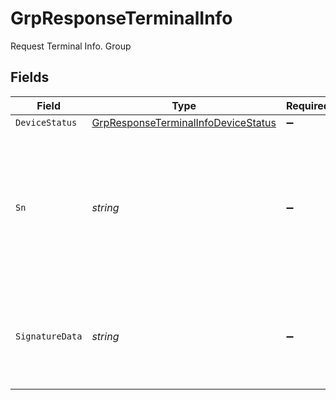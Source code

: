 # GrpResponseTerminalInfo

Request Terminal Info. Group



## Fields

| Field                                                                                                                                                                                                                                                               | Type                                                                                                                                                                                                                                                                | Required                                                                                                                                                                                                                                                            | Description                                                                                                                                                                                                                                                         | Example                                                                                                                                                                                                                                                             |
| ------------------------------------------------------------------------------------------------------------------------------------------------------------------------------------------------------------------------------------------------------------------- | ------------------------------------------------------------------------------------------------------------------------------------------------------------------------------------------------------------------------------------------------------------------- | ------------------------------------------------------------------------------------------------------------------------------------------------------------------------------------------------------------------------------------------------------------------- | ------------------------------------------------------------------------------------------------------------------------------------------------------------------------------------------------------------------------------------------------------------------- | ------------------------------------------------------------------------------------------------------------------------------------------------------------------------------------------------------------------------------------------------------------------- |
| `DeviceStatus`                                                                                                                                                                                                                                                      | [GrpResponseTerminalInfoDeviceStatus](../../models/shared/GrpResponseTerminalInfoDeviceStatus.md)                                                                                                                                                                   | :heavy_minus_sign:                                                                                                                                                                                                                                                  | Pin pad status.                                                                                                                                                                                                                                                     | true                                                                                                                                                                                                                                                                |
| `Sn`                                                                                                                                                                                                                                                                | *string*                                                                                                                                                                                                                                                            | :heavy_minus_sign:                                                                                                                                                                                                                                                  | Pin pad’s serial number. The last 8 digit of full serial number.<br><br/>Valid values:<br><br/>Full serial number: 14281PP81035776,<br><br/>Last 8 digit of serial number: 81035776<br/>                                                                            | 81035776                                                                                                                                                                                                                                                            |
| `SignatureData`                                                                                                                                                                                                                                                     | *string*                                                                                                                                                                                                                                                            | :heavy_minus_sign:                                                                                                                                                                                                                                                  | Only supported in Local and Cloud PDC.<br><br/>SignatureData HEX encoded: <a href="https://gatewayapidocs.netevia.com/images/docs/PaymentDevices/Ingenico/Tetra/Signature/IngenicoThree-Byte ASCII Signature Format.pdf" >ASCII with 3-Byte ASCII Signature Format</a><br/> |                                                                                                                                                                                                                                                                     |